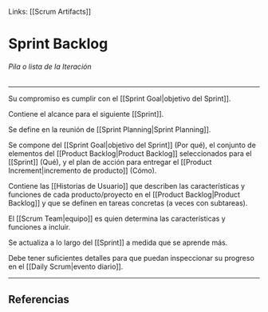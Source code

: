 Links: [[Scrum Artifacts]]

# Sprint Backlog
###### Pila o lista de la Iteración
---

Su compromiso es cumplir con el [[Sprint Goal|objetivo del Sprint]].

Contiene el alcance para el siguiente [[Sprint]].

Se define en la reunión de [[Sprint Planning|Sprint Planning]].

Se compone del [[Sprint Goal|objetivo del Sprint]] (Por qué), el conjunto de elementos del [[Product Backlog|Product Backlog]] seleccionados para el [[Sprint]] (Qué), y el plan de acción para entregar el [[Product Increment|incremento de producto]] (Cómo).

Contiene las [[Historias de Usuario]] que describen las características y funciones de cada producto/proyecto en el [[Product Backlog|Product Backlog]] y que se definen en tareas concretas (a veces con subtareas).

El [[Scrum Team|equipo]] es quien determina las características y funciones a incluir.

Se actualiza a lo largo del [[Sprint]] a medida que se aprende más.

Debe tener suficientes detalles para que puedan inspeccionar su progreso en el [[Daily Scrum|evento diario]].

---

## Referencias